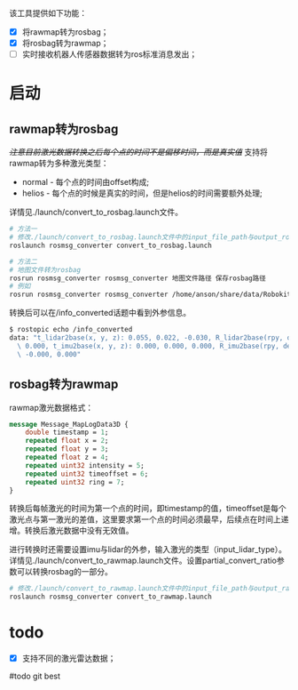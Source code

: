 该工具提供如下功能：

- [x] 将rawmap转为rosbag；
- [x] 将rosbag转为rawmap；
- [ ] 实时接收机器人传感器数据转为ros标准消息发出；

# 启动

## rawmap转为rosbag

~~*注意目前激光数据转换之后每个点的时间不是偏移时间，而是真实值*~~
支持将rawmap转为多种激光类型：
- normal - 每个点的时间由offset构成;
- helios - 每个点的时候是真实的时间，但是helios的时间需要额外处理;

详情见./launch/convert_to_rosbag.launch文件。

```bash
# 方法一
# 修改./launch/convert_to_rosbag.launch文件中的input_file_path与output_rosbag_path后，运行
roslaunch rosmsg_converter convert_to_rosbag.launch

# 方法二
# 地图文件转为rosbag
rosrun rosmsg_converter rosmsg_converter 地图文件路径 保存rosbag路径
# 例如
rosrun rosmsg_converter rosmsg_converter /home/anson/share/data/Robokit_2021-06-18_15-00-24.rawmap /home/anson/rosbag/converted.bag

```

转换后可以在/info_converted话题中看到外参信息。

```bash
$ rostopic echo /info_converted
data: "t_lidar2base(x, y, z): 0.055, 0.022, -0.030, R_lidar2base(rpy, deg): 0.000 , 0.000,\
  \ 0.000, t_imu2base(x, y, z): 0.000, 0.000, 0.000, R_imu2base(rpy, deg): 0.000 ,\
  \ -0.000, 0.000"

```

## rosbag转为rawmap

rawmap激光数据格式：

```protobuf
message Message_MapLogData3D {
    double timestamp = 1;
    repeated float x = 2;
    repeated float y = 3;
    repeated float z = 4;
    repeated uint32 intensity = 5;
    repeated uint32 timeoffset = 6;
    repeated uint32 ring = 7;
}
```

转换后每帧激光的时间为第一个点的时间，即timestamp的值，timeoffset是每个激光点与第一激光的差值，这里要求第一个点的时间必须最早，后续点在时间上递增。转换后激光数据中没有无效值。

进行转换时还需要设置imu与lidar的外参，输入激光的类型（input_lidar_type）。详情见./launch/convert_to_rawmap.launch文件。设置partial_convert_ratio参数可以转换rosbag的一部分。

```bash
# 修改./launch/convert_to_rawmap.launch文件中的input_file_path与output_rawmao_path后，运行
roslaunch rosmsg_converter convert_to_rawmap.launch
```

# todo

- [x] 支持不同的激光雷达数据；

#todo git best